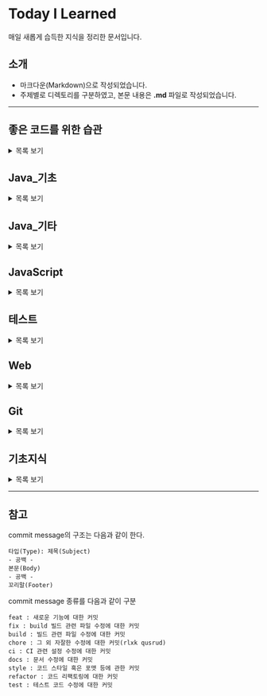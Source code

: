 # Today I Learned
매일 새롭게 습득한 지식을 정리한 문서입니다.

## 소개
* 마크다운(Markdown)으로 작성되었습니다.
* 주제별로 디렉토리를 구분하였고, 본문 내용은 **.md** 파일로 작성되었습니다.
---
## 좋은 코드를 위한 습관

<details>
<summary>목록 보기</summary>

 * [자바 코드 컨벤션](https://naver.github.io/hackday-conventions-java/)
 * [객체지향 생활 체조](https://developerfarm.wordpress.com/2012/02/03/object_calisthenics_summary/)
 * [효과적인 이름짓기](https://remotty.github.io/blog/2014/03/01/hyogwajeogin-ireumjisgi/)
 
 </details>

## Java_기초

<details>
<summary>목록 보기</summary>

 * [메인메소드](https://github.com/chan-gon/TIL/blob/master/Java/%EB%A9%94%EC%9D%B8%EB%A9%94%EC%86%8C%EB%93%9C.md)
 * [변수와 타입](https://github.com/chan-gon/TIL/blob/master/Java/%EB%B3%80%EC%88%98%EC%99%80%20%ED%83%80%EC%9E%85.md)
 * [연산자](https://github.com/chan-gon/TIL/blob/master/Java/%EC%97%B0%EC%82%B0%EC%9E%90.md)
 * [조건문과 반복문](https://github.com/chan-gon/TIL/blob/master/Java/%EC%A1%B0%EA%B1%B4%EB%AC%B8%EA%B3%BC%20%EB%B0%98%EB%B3%B5%EB%AC%B8.md)
 * [참조 타입](https://github.com/chan-gon/TIL/blob/master/Java/%EC%B0%B8%EC%A1%B0%20%ED%83%80%EC%9E%85.md)
 * [클래스_1](https://github.com/chan-gon/TIL/blob/master/Java/%ED%81%B4%EB%9E%98%EC%8A%A4_1.md)
 * [클래스_2](https://github.com/chan-gon/TIL/blob/master/Java/%ED%81%B4%EB%9E%98%EC%8A%A4_2.md)
 * [상속](https://github.com/chan-gon/TIL/blob/master/Java/%EC%83%81%EC%86%8D.md)
 * [인터페이스](https://github.com/chan-gon/TIL/blob/master/Java/%EC%9D%B8%ED%84%B0%ED%8E%98%EC%9D%B4%EC%8A%A4.md)
 * [중첩 클래스와 중첩 인터페이스](https://github.com/chan-gon/TIL/blob/master/Java/%EC%A4%91%EC%B2%A9%20%ED%81%B4%EB%9E%98%EC%8A%A4%EC%99%80%20%EC%A4%91%EC%B2%A9%20%EC%9D%B8%ED%84%B0%ED%8E%98%EC%9D%B4%EC%8A%A4.md)
 * [예외 처리](https://github.com/chan-gon/TIL/blob/master/Java/%EC%98%88%EC%99%B8%20%EC%B2%98%EB%A6%AC.md)
 * [기본API클래스_1](https://github.com/chan-gon/TIL/blob/master/Java/%EA%B8%B0%EB%B3%B8API%ED%81%B4%EB%9E%98%EC%8A%A4_1.md)
 * [기본API클래스_2](https://github.com/chan-gon/TIL/blob/master/Java/%EA%B8%B0%EB%B3%B8API%ED%81%B4%EB%9E%98%EC%8A%A4_2.md)
 * [기본API클래스_3](https://github.com/chan-gon/TIL/blob/master/Java/%EA%B8%B0%EB%B3%B8API%ED%81%B4%EB%9E%98%EC%8A%A4_3.md)
 * [멀티 스레드](https://github.com/chan-gon/TIL/blob/master/Java/%EB%A9%80%ED%8B%B0%20%EC%8A%A4%EB%A0%88%EB%93%9C.md)
 * [제네릭](https://github.com/chan-gon/TIL/blob/master/Java/%EC%A0%9C%EB%84%A4%EB%A6%AD.md)
 * [람다식](https://github.com/chan-gon/TIL/blob/master/Java/%EB%9E%8C%EB%8B%A4%EC%8B%9D.md)
 * [컬렉션 프레임워크](https://github.com/chan-gon/TIL/blob/master/Java/%EC%BB%AC%EB%A0%89%EC%85%98%20%ED%94%84%EB%A0%88%EC%9E%84%EC%9B%8C%ED%81%AC.md)
 * [스트림](https://github.com/chan-gon/TIL/blob/master/Java/%EC%8A%A4%ED%8A%B8%EB%A6%BC.md)
 * [IO 기반 입출력 및 네트워킹_1](https://github.com/chan-gon/TIL/blob/master/Java/IO%20%EA%B8%B0%EB%B0%98%20%EC%9E%85%EC%B6%9C%EB%A0%A5%20%EB%B0%8F%20%EB%84%A4%ED%8A%B8%EC%9B%8C%ED%82%B9_1.md)
 * [IO 기반 입출력 및 네트워킹_2](https://github.com/chan-gon/TIL/blob/master/Java/IO%20%EA%B8%B0%EB%B0%98%20%EC%9E%85%EC%B6%9C%EB%A0%A5%20%EB%B0%8F%20%EB%84%A4%ED%8A%B8%EC%9B%8C%ED%82%B9_2.md)
 * [NIO 기반 입출력 및 네트워킹](https://github.com/chan-gon/TIL/blob/master/Java/NIO%20%EA%B8%B0%EB%B0%98%20%EC%9E%85%EC%B6%9C%EB%A0%A5%20%EB%B0%8F%20%EB%84%A4%ED%8A%B8%EC%9B%8C%ED%82%B9.md)

 </details>

## Java_기타

<details>
<summary>목록 보기</summary>

 * [함수형 인터페이스](https://github.com/chan-gon/TIL/tree/master/Java/%ED%95%A8%EC%88%98%ED%98%95%20%EC%9D%B8%ED%84%B0%ED%8E%98%EC%9D%B4%EC%8A%A4)
    * [BiFunction](https://github.com/chan-gon/TIL/blob/master/Java/%ED%95%A8%EC%88%98%ED%98%95%20%EC%9D%B8%ED%84%B0%ED%8E%98%EC%9D%B4%EC%8A%A4/BiFunction%20%EC%9D%B8%ED%84%B0%ED%8E%98%EC%9D%B4%EC%8A%A4.md)
 * [Pattern and Matcher Class](https://github.com/chan-gon/TIL/blob/master/Java/%EA%B8%B0%ED%83%80/Pattern%2CMatcher%20%ED%81%B4%EB%9E%98%EC%8A%A4.md)
 * [private static final vs private final](https://github.com/chan-gon/TIL/blob/master/Java/%EA%B8%B0%ED%83%80/private%20static%20final%20vs%20private%20final.md)
 * [Enum 클래스](https://github.com/chan-gon/TIL/blob/master/Java/%EA%B8%B0%ED%83%80/Enum.md)
 * [예외](https://github.com/chan-gon/TIL/blob/master/Java/%EA%B8%B0%ED%83%80/%EC%98%88%EC%99%B8.md)
 * [stream](https://github.com/chan-gon/TIL/blob/master/Java/%EA%B8%B0%ED%83%80/stream.md)
 * [자바 메모리 구조](https://github.com/chan-gon/TIL/blob/master/Java/%EA%B8%B0%ED%83%80/%EC%9E%90%EB%B0%94%20%EB%A9%94%EB%AA%A8%EB%A6%AC%20%EA%B5%AC%EC%A1%B0.md)
 * [String Pool](https://github.com/chan-gon/TIL/blob/master/Java/%EA%B8%B0%ED%83%80/String%20Pool.md)
 * [String 객체의 불변성](https://github.com/chan-gon/TIL/blob/master/Java/%EA%B8%B0%ED%83%80/String%20%EA%B0%9D%EC%B2%B4%EC%9D%98%20%EB%B6%88%EB%B3%80%EC%84%B1.md)

  </details>

## JavaScript

<details>
<summary>목록 보기</summary>

 * [변수](https://github.com/chan-gon/TIL/blob/master/JavaScript/%EB%B3%80%EC%88%98.md)
 * [표현식과 반복문](https://github.com/chan-gon/TIL/blob/master/JavaScript/%ED%91%9C%ED%98%84%EC%8B%9D%EA%B3%BC%20%EB%AC%B8.md)
 * [데이터 타입](https://github.com/chan-gon/TIL/blob/master/JavaScript/%EB%8D%B0%EC%9D%B4%ED%84%B0%20%ED%83%80%EC%9E%85.md)
 * [연산자](https://github.com/chan-gon/TIL/blob/master/JavaScript/%EC%97%B0%EC%82%B0%EC%9E%90.md)
 * [제어문](https://github.com/chan-gon/TIL/blob/master/JavaScript/%EC%A0%9C%EC%96%B4%EB%AC%B8.md)
 * [타입 변환과 단축 평가](https://github.com/chan-gon/TIL/blob/master/JavaScript/%ED%83%80%EC%9E%85%20%EB%B3%80%ED%99%98%EA%B3%BC%20%EB%8B%A8%EC%B6%95%20%ED%8F%89%EA%B0%80.md)
 * [객체 리터럴](https://github.com/chan-gon/TIL/blob/master/JavaScript/%EA%B0%9D%EC%B2%B4%20%EB%A6%AC%ED%84%B0%EB%9F%B4.md)
 * [원시 값과 객체의 비교](https://github.com/chan-gon/TIL/blob/master/JavaScript/%EC%9B%90%EC%8B%9C%20%EA%B0%92%EA%B3%BC%20%EA%B0%9D%EC%B2%B4%EC%9D%98%20%EB%B9%84%EA%B5%90.md)
 * [함수_1](https://github.com/chan-gon/TIL/blob/master/JavaScript/%ED%95%A8%EC%88%98.md)
 * [함수_2](https://github.com/chan-gon/TIL/blob/master/JavaScript/%ED%95%A8%EC%88%98_2.md)
 * [스코프](https://github.com/chan-gon/TIL/blob/master/JavaScript/%EC%8A%A4%EC%BD%94%ED%94%84.md)
 * [전역 변수의 문제점](https://github.com/chan-gon/TIL/blob/master/JavaScript/%EC%A0%84%EC%97%AD%20%EB%B3%80%EC%88%98%EC%9D%98%20%EB%AC%B8%EC%A0%9C%EC%A0%90.md)
 * [let과 const 키워드](https://github.com/chan-gon/TIL/blob/master/JavaScript/let%EA%B3%BC%20const%20%ED%82%A4%EC%9B%8C%EB%93%9C.md)
 * [프로퍼티 어트리뷰트](https://github.com/chan-gon/TIL/blob/master/JavaScript/%ED%94%84%EB%A1%9C%ED%8D%BC%ED%8B%B0%20%EC%96%B4%ED%8A%B8%EB%A6%AC%EB%B7%B0%ED%8A%B8.md)
 * [생성자 함수에 의한 객체 생성](https://github.com/chan-gon/TIL/blob/master/JavaScript/%EC%83%9D%EC%84%B1%EC%9E%90%20%ED%95%A8%EC%88%98%EC%97%90%20%EC%9D%98%ED%95%9C%20%EA%B0%9D%EC%B2%B4%20%EC%83%9D%EC%84%B1.md)
 * [함수와 일급 객체](https://github.com/chan-gon/TIL/blob/master/JavaScript/%ED%95%A8%EC%88%98%EC%99%80%20%EC%9D%BC%EA%B8%89%20%EA%B0%9D%EC%B2%B4.md)

</details>

 ## 테스트

<details>
<summary>목록 보기</summary>

  * [JUnit5](https://github.com/chan-gon/TIL/blob/master/%ED%85%8C%EC%8A%A4%ED%8A%B8/JUnit5.md)

</details>


 ## Web

<details>
<summary>목록 보기</summary>

  * [HTTP 메시지](https://github.com/chan-gon/TIL/blob/master/Web/HTTP/HTTP%20%EB%A9%94%EC%8B%9C%EC%A7%80.md)
  * [HTTP 상태 코드](https://github.com/chan-gon/TIL/blob/master/Web/HTTP/HTTP%20%EC%83%81%ED%83%9C%EC%BD%94%EB%93%9C.md)
  * [네트워크 기본 개념](https://github.com/chan-gon/TIL/blob/master/Web/Network/%EB%84%A4%ED%8A%B8%EC%9B%8C%ED%81%AC%20%EA%B8%B0%EB%B3%B8%20%EA%B0%9C%EB%85%90.md)

</details>


 ## Git

<details>
<summary>목록 보기</summary>

  * [Repository 생성 및 연결](https://github.com/chan-gon/TIL/blob/master/Git/Repository%20%EC%83%9D%EC%84%B1%20%EB%B0%8F%20%EC%97%B0%EA%B2%B0.md)
  * [다른 Repository를 내가 생성한 Repository로 옮기기](https://github.com/chan-gon/TIL/blob/master/Git/%EB%8B%A4%EB%A5%B8%20Repository%EB%A5%BC%20%EB%82%B4%EA%B0%80%20%EC%83%9D%EC%84%B1%ED%95%9C%20Repository%EB%A1%9C%20%EC%98%AE%EA%B8%B0%EA%B8%B0.md)

</details>

## 기초지식

<details>
<summary>목록 보기</summary>

 * [네이밍(이름짓기)](https://github.com/chan-gon/TIL/blob/master/%EA%B8%B0%EC%B4%88%EC%A7%80%EC%8B%9D/%EB%84%A4%EC%9D%B4%EB%B0%8D(%EC%9D%B4%EB%A6%84%20%EC%A7%93%EA%B8%B0).md)
 * [객체지향 디자인 패턴 | Singleton](https://github.com/chan-gon/TIL/blob/master/%EA%B8%B0%EC%B4%88%EC%A7%80%EC%8B%9D/%EA%B0%9D%EC%B2%B4%EC%A7%80%ED%96%A5%20%EB%94%94%EC%9E%90%EC%9D%B8%20%ED%8C%A8%ED%84%B4/Singleton.md)
 * [객체지향 디자인 패턴 | Strategy](https://github.com/chan-gon/TIL/blob/master/%EA%B8%B0%EC%B4%88%EC%A7%80%EC%8B%9D/%EA%B0%9D%EC%B2%B4%EC%A7%80%ED%96%A5%20%EB%94%94%EC%9E%90%EC%9D%B8%20%ED%8C%A8%ED%84%B4/Strategy.md)
 * [객체지향 디자인 패턴 | State](https://github.com/chan-gon/TIL/blob/master/%EA%B8%B0%EC%B4%88%EC%A7%80%EC%8B%9D/%EA%B0%9D%EC%B2%B4%EC%A7%80%ED%96%A5%20%EB%94%94%EC%9E%90%EC%9D%B8%20%ED%8C%A8%ED%84%B4/State.md)

</details>

---

## 참고


commit message의 구조는 다음과 같이 한다.
```
타입(Type): 제목(Subject)
- 공백 -
본문(Body)
- 공백 -
꼬리말(Footer)
```

commit message 종류를 다음과 같이 구분

```
feat : 새로운 기능에 대한 커밋 
fix : build 빌드 관련 파일 수정에 대한 커밋 
build : 빌드 관련 파일 수정에 대한 커밋 
chore : 그 외 자잘한 수정에 대한 커밋(rlxk qusrud) 
ci : CI 관련 설정 수정에 대한 커밋 
docs : 문서 수정에 대한 커밋 
style : 코드 스타일 혹은 포맷 등에 관한 커밋 
refactor : 코드 리팩토링에 대한 커밋 
test : 테스트 코드 수정에 대한 커밋
```

